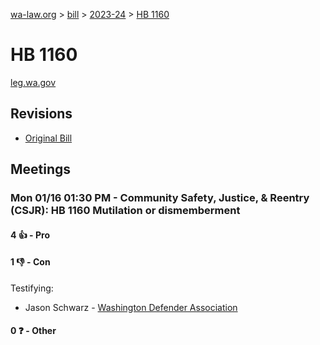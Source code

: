[wa-law.org](/) > [bill](/bill/) > [2023-24](/bill/2023-24/) > [HB 1160](/bill/2023-24/hb/1160/)

# HB 1160
[leg.wa.gov](https://app.leg.wa.gov/billsummary?BillNumber=1160&Year=2023&Initiative=false)

## Revisions
* [Original Bill](1/)

## Meetings
### Mon 01/16 01:30 PM - Community Safety, Justice, & Reentry (CSJR): HB 1160 Mutilation or dismemberment
#### 4 👍 - Pro

#### 1 👎 - Con
Testifying:
* Jason Schwarz - [Washington Defender Association](/org/washington_defender_association/)

#### 0 ❓ - Other
